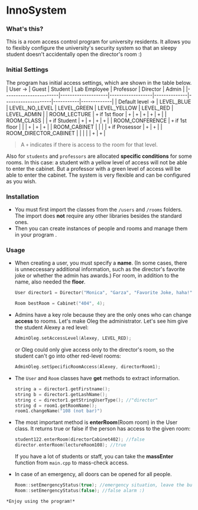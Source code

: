 
# InnoSystem
### What's this?
This is a room access control program for university residents. It allows you to flexibly configure the university's security system so that an sleepy student doesn't accidentally open the director's room :)
### Initial Settings
The program has initial access settings, which are shown in the table below.
| User ->               | Guest              | Student          | Lab Employee | Professor          | Director  | Admin       |
|-----------------------|--------------------|------------------|--------------|--------------------|-----------|-------------|
| Default level ->      | LEVEL_BLUE         | LEVEL_NO_LEVEL   | LEVEL_GREEN  | LEVEL_YELLOW       | LEVEL_RED | LEVEL_ADMIN |
| ROOM_LECTURE          | ` + ` if 1st floor | ` + `            | ` + `        | ` + `              | ` + `     | ` + `       |
| ROOM_CLASS            |                    | ` + ` if Student | ` + `        | ` + `              | ` + `     | ` + `       |
| ROOM_CONFERENCE       | ` + ` if 1st floor |                  |              | ` + `              | ` + `     | ` + `       |
| ROOM_CABINET          |                    |                  |              | ` + ` if Prosessor | ` + `     | ` + `       |
| ROOM_DIRECTOR_CABINET |                    |                  |              |                    | ` + `     | ` + `       |
> A `+` indicates if there is access to the room for that level. 

Also for `students` and `professors` are allocated **specific conditions** for some rooms. 
In this case: a student with a yellow level of access will not be able to enter the cabinet. But a professor with a green level of access will be able to enter the cabinet. The system is very flexible and can be configured as you wish.

### Installation
- You must first import the classes from the `/users` and `/rooms` folders.
 The import does **not** require any other libraries besides the standard ones.
- Then you can create instances of people and rooms and manage them in your program .

### Usage 
- When creating a user, you must specify a **name**. (In some cases, there is unneccessary additional information, such as the director's favorite joke or whether the admin has awards.) For room, in addition to the name, also needed the **floor**. 
	```C++
	User director1 = Director("Monica", "Garza", "Favorite Joke, haha!");
	```
	```C++
	Room bestRoom = Cabinet("404", 4);
	```


- Admins have a key role because they are the only ones who can change **access** to rooms.
    Let's make Oleg the administrator. Let's see him give the student Alexey a red level:
    ```C++
    AdminOleg.setAccessLevel(Alexey, LEVEL_RED);
    ```
        
  or Oleg could only give access only to the director's room, so the student can't go into other red-level rooms:
  ```C++
  AdminOleg.setSpecificRoomAccess(Alexey, directorRoom1);
    ```
        
- The `User` and `Room` classes have **get** methods to extract information.
	```C++
	string a = director1.getFirstname();
	string b = director1.getLashName();
	string c = director1.getStringUserType(); //"director"
	string d = room1.getRoomName();
	room1.changeName("108 (not bar)")
	```
- The most important method is **enterRoom**(Room room) in the User class. It returns true or false if the person has access to the given room:
	```C++
	student122.enterRoom(directorCabinet402); //false
	director.enterRoom(lectureRoom108); //true
	```
	If you have a lot of students or staff, you can take the **massEnter** function from `main.cpp` to mass-check access.
	
- In case of an emergency, all doors can be opened for all people.
    ```c++
    Room::setEmergencyStatus(true); //emergency situation, leave the building immediately!
    Room::setEmergencyStatus(false); //false alarm :)
```
*Enjoy using the program!*
